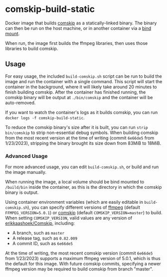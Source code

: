 # comskip-build-static
Docker image that builds [comskip](https://github.com/erikkaashoek/Comskip) as a statically-linked binary. The binary can then be run on the host machine, or in another container via a [bind mount](https://docs.docker.com/storage/bind-mounts/).

When run, the image first builds the ffmpeg libraries, then uses those libraries to build comskip.

## Usage
For easy usage, the included `build-comskip.sh` script can be run to build the image and run the container with a single command. This script will start the container in the background, where it will likely take around 20 minutes to finish building comskip. After the container has finished running, the comskip binary will be output at `./bin/comskip` and the container will be auto-removed.

If you want to watch the container's logs as it builds comskip, you can run `docker logs -f comskip-build-static`.

To reduce the comskip binary's size after it is built, you can run `strip bin/comskip` to strip non-essential debug symbols. When building comskip from the most recent version at the time of writing (commit `6e66de5` from 1/23/2023), stripping the binary brought its size down from 83MiB to 18MiB.

### Advanced Usage
For more advanced usage, you can edit `build-comskip.sh`, or build and run the image manually.

When running the image, a local volume should be bind mounted to `/build/bin` inside the container, as this is the directory in which the comskip binary is output.

Using container environment variables (which are easily editable in `build-comskip.sh`), you can specify different versions of [ffmpeg](https://ffmpeg.org/releases/) (default `FFMPEG_VERSION=5.0.1`) or [comskip](https://github.com/erikkaashoek/Comskip/commits/) (default `COMSKIP_VERSION=master`) to build. When setting `COMSKIP_VERSION`, valid values are any version of [erikkaashoek/Comskip](https://github.com/erikkaashoek/Comskip), including:
- A branch, such as `master`
- A release tag, such as `0.82.009`
- A commit ID, such as `6e66de5`

At the time of writing, the most recent comskip version (commit `6e66de5` from 1/23/2023) supports a maximum ffmpeg version of 5.0.1, which is thus the default for this image. With future comskip commits, specifying a newer ffmpeg version may be required to build comskip from branch "master".
